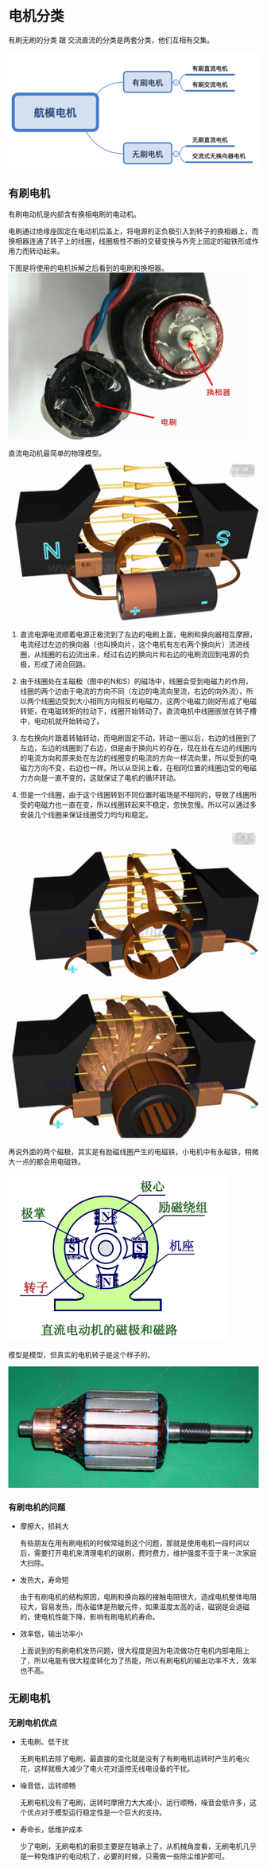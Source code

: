 # 电机分类

有刷无刷的分类 跟 交流直流的分类是两套分类，他们互相有交集。

![](001.png)

## 有刷电机

有刷电动机是内部含有换相电刷的电动机。

电刷通过绝缘座固定在电动机后盖上，将电源的正负极引入到转子的换相器上，而换相器连通了转子上的线圈，线圈极性不断的交替变换与外壳上固定的磁铁形成作用力而转动起来。

下图是将使用的电机拆解之后看到的电刷和换相器。
![](002.jpg)

直流电动机最简单的物理模型。
![](003.png)

1. 直流电源电流顺着电源正极流到了左边的电刷上面，电刷和换向器相互摩擦，电流经过左边的换向器（也叫换向片，这个电机有左右两个换向片）流进线圈，从线圈的右边流出来，经过右边的换向片和右边的电刷流回到电源的负极，形成了闭合回路。


2. 由于线圈处在主磁极（图中的N和S）的磁场中，线圈会受到电磁力的作用，线圈的两个边由于电流的方向不同（左边的电流向里流，右边的向外流），所以两个线圈边受到大小相同方向相反的电磁力，这两个电磁力刚好形成了电磁转矩，在电磁转矩的拉动下，线圈开始转动了。直流电机中线圈嵌放在转子槽中，电动机就开始转动了。

3. 左右换向片跟着转轴转动，而电刷固定不动，转动一圈以后，右边的线圈到了左边，左边的线圈到了右边，但是由于换向片的存在，现在处在左边的线圈内的电流方向和原来处在左边的线圈变的电流的方向一样流向里，所以受到的电磁力方向不变，右边也一样。所以从空间上看，在相同位置的线圈边受的电磁力方向是一直不变的，这就保证了电机的循环转动。

4. 但是一个线圈，由于这个线圈转到不同位置时磁场是不相同的，导致了线圈所受的电磁力也一直在变，所以线圈转起来不稳定，忽快忽慢。所以可以通过多安装几个线圈来保证线圈受力均匀和稳定。

![](004.png)

![](005.png)

再说外面的两个磁极，其实是有励磁线圈产生的电磁铁，小电机中有永磁铁，稍微大一点的都会用电磁铁。

![](006.png)

模型是模型，但真实的电机转子是这个样子的。

![](007.png)

### 有刷电机的问题

* 摩擦大，损耗大 

	有些朋友在用有刷电机的时候常碰到这个问题，那就是使用电机一段时间以后，需要打开电机来清理电机的碳刷，费时费力，维护强度不亚于来一次家庭大扫除。

* 发热大，寿命短 　 

	由于有刷电机的结构原因，电刷和换向器的接触电阻很大，造成电机整体电阻较大，容易发热，而永磁体是热敏元件，如果温度太高的话，磁钢是会退磁的，使电机性能下降，影响有刷电机的寿命。 


* 效率低，输出功率小 

	上面说到的有刷电机发热问题，很大程度是因为电流做功在电机内部电阻上了，所以电能有很大程度转化为了热能，所以有刷电机的输出功率不大，效率也不高。


## 无刷电机





### 无刷电机优点

* 无电刷、低干扰 　 

	无刷电机去除了电刷，最直接的变化就是没有了有刷电机运转时产生的电火花，这样就极大减少了电火花对遥控无线电设备的干扰。 
	
	
* 噪音低，运转顺畅 

	无刷电机没有了电刷，运转时摩擦力大大减小，运行顺畅，噪音会低许多，这个优点对于模型运行稳定性是一个巨大的支持。
	
	
* 寿命长，低维护成本 　 

	少了电刷，无刷电机的磨损主要是在轴承上了，从机械角度看，无刷电机几乎是一种免维护的电动机了，必要的时候，只需做一些除尘维护即可。	